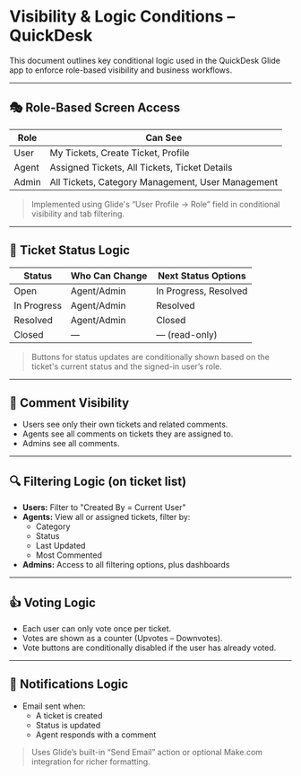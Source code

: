 # Visibility & Logic Conditions – QuickDesk

This document outlines key conditional logic used in the QuickDesk Glide app to enforce role-based visibility and business workflows.

---

## 🎭 Role-Based Screen Access

| Role     | Can See                                               |
|----------|--------------------------------------------------------|
| User     | My Tickets, Create Ticket, Profile                     |
| Agent    | Assigned Tickets, All Tickets, Ticket Details          |
| Admin    | All Tickets, Category Management, User Management      |

> Implemented using Glide's “User Profile → Role” field in conditional visibility and tab filtering.

---

## 📝 Ticket Status Logic

| Status        | Who Can Change     | Next Status Options            |
|---------------|--------------------|--------------------------------|
| Open          | Agent/Admin        | In Progress, Resolved          |
| In Progress   | Agent/Admin        | Resolved                       |
| Resolved      | Agent/Admin        | Closed                         |
| Closed        | —                  | — (read-only)                  |

> Buttons for status updates are conditionally shown based on the ticket's current status and the signed-in user’s role.

---

## 💬 Comment Visibility

- Users see only their own tickets and related comments.
- Agents see all comments on tickets they are assigned to.
- Admins see all comments.

---

## 🔍 Filtering Logic (on ticket list)

- **Users:** Filter to "Created By = Current User"
- **Agents:** View all or assigned tickets, filter by:
  - Category
  - Status
  - Last Updated
  - Most Commented
- **Admins:** Access to all filtering options, plus dashboards

---

## 👍 Voting Logic

- Each user can only vote once per ticket.
- Votes are shown as a counter (Upvotes – Downvotes).
- Vote buttons are conditionally disabled if the user has already voted.

---

## 🔔 Notifications Logic

- Email sent when:
  - A ticket is created
  - Status is updated
  - Agent responds with a comment

> Uses Glide’s built-in “Send Email” action or optional Make.com integration for richer formatting.

